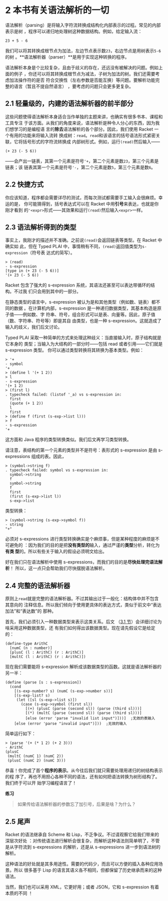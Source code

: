 # 2 本书有关语法解析的一切

语法解析（parsing）是将输入字符流转换成结构化内部表示的过程。常见的内部表示是树
，程序可以递归地处理树这种数据结构。例如，给定输入流：

```text
23 + 5 - 6
```

我们可以将其转换成根节点为加法，左边节点表示数`23`，右边节点是用树表示`5-6`的树
。**语法解析器（parser）**是用于实现这种转换的程序。

语法解析本身是个比较复杂，且由于歧义的存在，还远没有被解决的问题。例如上面的例子
，你还可以将其转换成根节点为减法，子树为加法的树。我们还需要考虑加法操作符的是否
符合交换性（左右参数是否能互换）等问题。要解析功能完整的语言（暂且不提自然语言）
，要考虑的问题只会更多更复杂。

## 2.1 轻量级的，内建的语法解析器的前半部分

这些问题使得语法解析本身适合当作单独的主题来讲，也确实有很多书本、课程和工具专注
于该方面。从我们的角度来说，语法解析是种令人分心的东西，因为我们想学习的是编程语
言的**除去**语法解析的各个部分。因此，我们使用 Racket 一个有用的功能来将输入流转
换成树：`read`。`read`和该语言的括号语法形式紧密关联，它将括号形式的字符流转换成
内部树形式。例如，运行`(read)`然后输入——

```text
(+ 23 (- 5 6))
```

——会产出一链表，其第一个元素是符号`'+`，第二个元素是数`23`，第三个元素是链表；该
链表其第一个元素是符号`'-`，第二个元素是数`5`，第三个元素是数`6`。

## 2.2 快捷方式

你应该知道，程序都会需要详尽的测试，而每次测试都需要手工输入会很麻烦。幸运的是，
你可能猜得到，括号表达式可以在 Racket 中用**引号**来表达，也就是你刚才看到
的`'<expr>`形式——其效果和运行`(read)`然后输入`<expr>`一样。

## 2.3 语法解析得到的类型

事实上，我刚才的描述并不准确。之前说`(read)`会返回链表等类型。在 Racket 中确实如
此，但在 Typed PLAI 中，事情稍有不同，`(read)`返回值类型为`s-expression`（符号表
达式的简写）。

```racket
> (read)
- s-expression
[type in (+ 23 (- 5 6))]
'(+ 23 (- 5 6))
```

Racket 包含了强大的 s-expression 系统，其语法还甚至可以表达带循环的结构。不过我
们只会用到其中的一部分。

在静态类型的语言中，s-expression 被认为是和其他类型（例如数、链表）都不同的数据
。在计算机内部，s-expression 是一种递归数据类型，其基本构造是原子值——例如数、字
符串、符号，组合形式可以是表、向量等。因此，原子值（数、字符串、符号等）即是其自
由类型，也是一种 s-expression。这就造成了输入的歧义，我们后文讨论。

Typed PLAI 采取一种简单的方式来处理这种歧义：当直接输入时，原子结构就是它本身的
类型；当输入为大结构的一部分时——包括 read 或者引用——它们就是 s-expression 类型。
你可以通过类型转换将其转换为基本类型。例如：

```racket
> '+
- symbol
'+
> (define l '(+ 1 2))
> l
- s-expression
'(+ 1 2)
> (first l)
. typecheck failed: (listof '_a) vs s-expression in:
  first
  (quote (+ 1 2))
  l
  first
> (define f (first (s-exp->list l)))
> f
- s-expression
'+
```

这方面和 Java 程序的类型转换类似。我们后文再学习类型转换。

请注意，表结构的第一个元素的类型并不是符号：表形式的 s-expression 是由
s-expressions 组成的表。因此，

```racket
> (symbol->string f)
. typecheck failed: symbol vs s-expression in:
  symbol->string
  f
  symbol->string
  f
  first
  (first (s-exp->list l))
  s-exp->list
```

类型转换：

```racket
> (symbol->string (s-exp->symbol f))
- string
"+"
```

必须对 s-expressions 进行类型转换确实是个麻烦事，但是某种程度的麻烦是不可避免的
：因为我们的目的是把**没有类型的**输入，通过严谨的**类型**分析，转化为**有类
型**的。所以有些关于输入的假设必须明文给出。

好在我们只在语法解析中使用 s-expressions，而我们的目的是**尽快处理完语法解析**！
所以，这一点只会帮助我们尽快摆脱语法解析。

## 2.4 完整的语法解析器

原则上`read`就是完整的语法解析器。不过其输出过于一般化：结构体中并不包含其意向的
注释信息。所以我们倾向于使用更具体的表达方式，类似于前文中“表达加法”和“表达数”的
那种。

首先，我们必须引入一种数据类型来表示这类关系。后文
（[3.1 节](./chap03.md#31-算术表达式的表示)）会详细讨论为啥采用这种数据类型，还
有我们如何得出该数据类型。现在请先假设它是给定的：

```
(define-type ArithC
  [numC (n : number)]
  [plusC (l : ArithC) (r : ArithC)]
  [multC (l : ArithC) (r : ArithC)])
```

现在我们需要能将 s-expression 解析成该数据类型的函数。这就是语法解析器的另一半：

```racket
(define (parse [s : s-expression])
  (cond
    [(s-exp-number? s) (numC (s-exp->number s))]
    [(s-exp-list? s)
     (let ([sl (s-exp->list s)])
       (case (s-exp->symbol (first sl))
         [(+) (plusC (parse (second sl)) (parse (third sl)))]
         [(*) (multC (parse (second sl)) (parse (third sl)))]
         [else (error 'parse "invalid list input")]))]  ;无效的表输入
    [else (error 'parse "invalid input")]))  ;无效的输入
```

简单运行如下：

```racket
> (parse '(+ (* 1 2) (+ 2 3)))
- ArithC
(plusC
 (multC (numC 1) (numC 2))
 (plusC (numC 2) (numC 3)))
```

恭喜！你完成了首个**程序的表示**。从今往后我们就只需要处理用递归的树结构表示的程
序了，再也不用担心各种不同的语法，还有如何把语法转换为树形结构了。我们终于可以开
始学习编程语言了！

**练习**

> 如果传给语法解析器的参数忘了加引号，后果是啥？为什么？

## 2.5 尾声

Racket 的语法继承自 Scheme 和 Lisp，不乏争议。不过请观察它给我们带来的深层次好处
：对传统语法进行解析会很复杂，而解析这种语法则简单明了，不管是从字符流到
s-expressions 的解析，还是从 s-expressions 进一步到语法树的解析。

这种语法的好处就是其多用途性。需要的代码少，而且可以方便的插入各种应用场景。所以
很多基于 Lisp 的语言其语义各不相同，但都保留了历史继承而来的这种语法。

当然，我们也可以采用 XML，它更好用；或者 JSON，它和 s-expression 有着本质的不同
！
